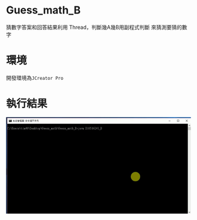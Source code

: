 # Guess_math_B
猜數字答案和回答結果利用 Thread，判斷幾A幾B用副程式判斷 來猜測要猜的數字

# 環境
開發環境為```JCreator Pro```

# 執行結果
![image](https://github.com/HzYu/Guess_math/blob/master/Guess_math_B/gif/B.gif)
